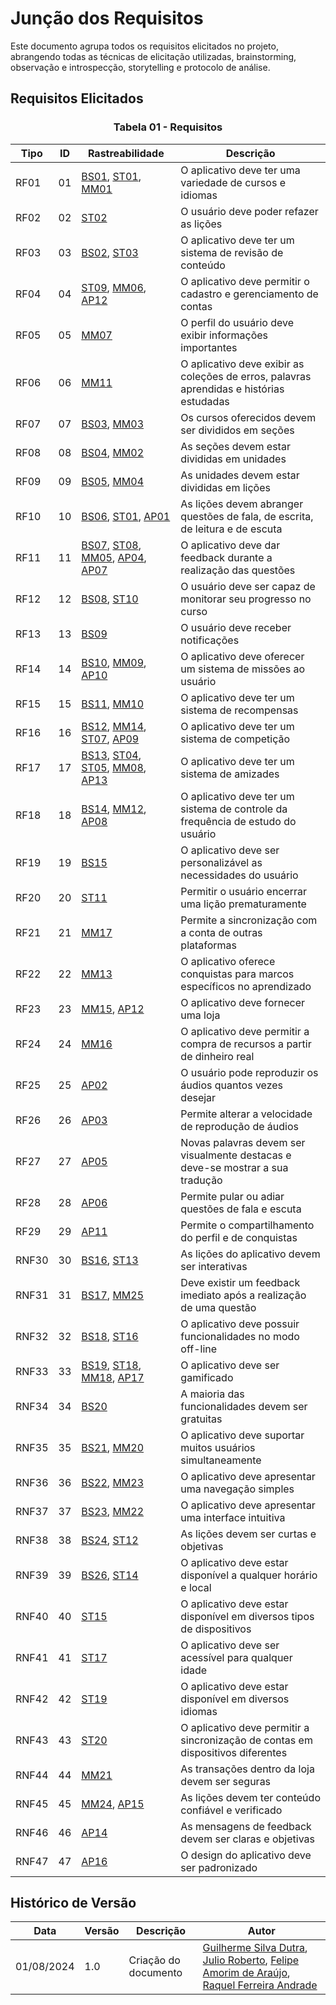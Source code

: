 # Junção dos Requisitos

Este documento agrupa todos os requisitos elicitados no projeto, abrangendo todas as técnicas de elicitação utilizadas, brainstorming, observação e introspecção, storytelling e protocolo de análise.

## Requisitos Elicitados

<center>

### Tabela 01 - Requisitos

| Tipo | ID | Rastreabilidade | Descrição |
| - | - | - | - |
| RF01 | 01 | [BS01](brainstorm.md#tabela-01-requisitos-funcionais), [ST01](storytelling.md#tabela-01-requisitos-funcionais), [MM01](observacao.md#tabela-01-requisitos-funcionais) | O aplicativo deve ter uma variedade de cursos e idiomas |
| RF02 | 02 | [ST02](storytelling.md#tabela-01-requisitos-funcionais) | O usuário deve poder refazer as lições |
| RF03 | 03 | [BS02](brainstorm.md#tabela-01-requisitos-funcionais), [ST03](storytelling.md#tabela-01-requisitos-funcionais) | O aplicativo deve ter um sistema de revisão de conteúdo |
| RF04 | 04 | [ST09](storytelling.md#tabela-01-requisitos-funcionais), [MM06](observacao.md#tabela-01-requisitos-funcionais), [AP12](protocolo.md#tabela-01-requisitos-funcionais) | O aplicativo deve permitir o cadastro e gerenciamento de contas |
| RF05 | 05 | [MM07](observacao.md#tabela-01-requisitos-funcionais) | O perfil do usuário deve exibir informações importantes |
| RF06 | 06 | [MM11](observacao.md#tabela-01-requisitos-funcionais) | O aplicativo deve exibir as coleções de erros, palavras aprendidas e histórias estudadas |
| RF07 | 07 | [BS03](brainstorm.md#tabela-01-requisitos-funcionais), [MM03](observacao.md#tabela-01-requisitos-funcionais) | Os cursos oferecidos devem ser divididos em seções |
| RF08 | 08 | [BS04](brainstorm.md#tabela-01-requisitos-funcionais), [MM02](observacao.md#tabela-01-requisitos-funcionais) | As seções devem estar divididas em unidades |
| RF09 | 09 | [BS05](brainstorm.md#tabela-01-requisitos-funcionais), [MM04](observacao.md#tabela-01-requisitos-funcionais) | As unidades devem estar divididas em lições |
| RF10 | 10 | [BS06](brainstorm.md#tabela-01-requisitos-funcionais), [ST01](storytelling.md#tabela-01-requisitos-funcionais), [AP01](protocolo.md#tabela-01-requisitos-funcionais) | As lições devem abranger questões de fala, de escrita, de leitura e de escuta |
| RF11 | 11 | [BS07](brainstorm.md#tabela-01-requisitos-funcionais), [ST08](storytelling.md#tabela-01-requisitos-funcionais), [MM05](observacao.md#tabela-01-requisitos-funcionais), [AP04](protocolo.md#tabela-01-requisitos-funcionais), [AP07](protocolo.md#tabela-01-requisitos-funcionais) | O aplicativo deve dar feedback durante a realização das questões |
| RF12 | 12 | [BS08](brainstorm.md#tabela-01-requisitos-funcionais), [ST10](storytelling.md#tabela-01-requisitos-funcionais) | O usuário deve ser capaz de monitorar seu progresso no curso |
| RF13 | 13 | [BS09](brainstorm.md#tabela-01-requisitos-funcionais) | O usuário deve receber notificações |
| RF14 | 14 | [BS10](brainstorm.md#tabela-01-requisitos-funcionais), [MM09](observacao.md#tabela-01-requisitos-funcionais), [AP10](protocolo.md#tabela-01-requisitos-funcionais) | O aplicativo deve oferecer um sistema de missões ao usuário |
| RF15 | 15 | [BS11](brainstorm.md#tabela-01-requisitos-funcionais), [MM10](observacao.md#tabela-01-requisitos-funcionais) | O aplicativo deve ter um sistema de recompensas |
| RF16 | 16 | [BS12](brainstorm.md#tabela-01-requisitos-funcionais), [MM14](observacao.md#tabela-01-requisitos-funcionais), [ST07](storytelling.md#tabela-01-requisitos-funcionais), [AP09](protocolo.md#tabela-01-requisitos-funcionais) | O aplicativo deve ter um sistema de competição |
| RF17 | 17 | [BS13](brainstorm.md#tabela-01-requisitos-funcionais), [ST04](storytelling.md#tabela-01-requisitos-funcionais), [ST05](storytelling.md#tabela-01-requisitos-funcionais), [MM08](observacao.md#tabela-01-requisitos-funcionais), [AP13](protocolo.md#tabela-01-requisitos-funcionais) | O aplicativo deve ter um sistema de amizades |
| RF18 | 18 | [BS14](brainstorm.md#tabela-01-requisitos-funcionais), [MM12](observacao.md#tabela-01-requisitos-funcionais), [AP08](protocolo.md#tabela-01-requisitos-funcionais) | O aplicativo deve ter um sistema de controle da frequência de estudo do usuário |
| RF19 | 19 | [BS15](brainstorm.md#tabela-01-requisitos-funcionais) | O aplicativo deve ser personalizável as necessidades do usuário |
| RF20 | 20 | [ST11](storytelling.md#tabela-01-requisitos-funcionais) | Permitir o usuário encerrar uma lição prematuramente |
| RF21 | 21 | [MM17](observacao.md#tabela-01-requisitos-funcionais) | Permite a sincronização com a conta de outras plataformas |
| RF22 | 22 | [MM13](observacao.md#tabela-01-requisitos-funcionais) | O aplicativo oferece conquistas para marcos específicos no aprendizado |
| RF23 | 23 | [MM15](observacao.md#tabela-01-requisitos-funcionais), [AP12](protocolo.md#tabela-01-requisitos-funcionais) | O aplicativo deve fornecer uma loja |
| RF24 | 24 | [MM16](observacao.md#tabela-01-requisitos-funcionais) | O aplicativo deve permitir a compra de recursos a partir de dinheiro real |
| RF25 | 25 | [AP02](protocolo.md#tabela-01-requisitos-funcionais) | O usuário pode reproduzir os áudios quantos vezes desejar |
| RF26 | 26 | [AP03](protocolo.md#tabela-01-requisitos-funcionais) | Permite alterar a velocidade de reprodução de áudios |
| RF27 | 27 | [AP05](protocolo.md#tabela-01-requisitos-funcionais) | Novas palavras devem ser visualmente destacas e deve-se mostrar a sua tradução |
| RF28 | 28 | [AP06](protocolo.md#tabela-01-requisitos-funcionais) | Permite pular ou adiar questões de fala e escuta |
| RF29 | 29 | [AP11](protocolo.md#tabela-01-requisitos-funcionais) | Permite o compartilhamento do perfil e de conquistas |
| RNF30 | 30 | [BS16](brainstorm.md#tabela-02-requisitos-nao-funcionais), [ST13](storytelling.md#tabela-02-requisitos-nao-funcionais) | As lições do aplicativo devem ser interativas |
| RNF31 | 31 | [BS17](brainstorm.md#tabela-02-requisitos-nao-funcionais), [MM25](observacao.md#tabela-02-requisitos-nao-funcionais) | Deve existir um feedback imediato após a realização de uma questão |
| RNF32 | 32 | [BS18](brainstorm.md#tabela-02-requisitos-nao-funcionais), [ST16](storytelling.md#tabela-02-requisitos-nao-funcionais) | O aplicativo deve possuir funcionalidades no modo off-line |
| RNF33 | 33 | [BS19](brainstorm.md#tabela-02-requisitos-nao-funcionais), [ST18](storytelling.md#tabela-02-requisitos-nao-funcionais), [MM18](observacao.md#tabela-02-requisitos-nao-funcionais), [AP17](protocolo.md#tabela-02-requisitos-nao-funcionais) | O aplicativo deve ser gamificado |
| RNF34 | 34 | [BS20](brainstorm.md#tabela-02-requisitos-nao-funcionais) | A maioria das funcionalidades devem ser gratuitas |
| RNF35 | 35 | [BS21](brainstorm.md#tabela-02-requisitos-nao-funcionais), [MM20](observacao.md#tabela-02-requisitos-nao-funcionais) | O aplicativo deve suportar muitos usuários simultaneamente |
| RNF36 | 36 | [BS22](brainstorm.md#tabela-02-requisitos-nao-funcionais), [MM23](observacao.md#tabela-02-requisitos-nao-funcionais) | O aplicativo deve apresentar uma navegação simples |
| RNF37 | 37 | [BS23](brainstorm.md#tabela-02-requisitos-nao-funcionais), [MM22](observacao.md#tabela-02-requisitos-nao-funcionais) | O aplicativo deve apresentar uma interface intuitiva |
| RNF38 | 38 | [BS24](brainstorm.md#tabela-02-requisitos-nao-funcionais), [ST12](storytelling.md#tabela-02-requisitos-nao-funcionais) | As lições devem ser curtas e objetivas |
| RNF39 | 39 | [BS26](brainstorm.md#tabela-02-requisitos-nao-funcionais), [ST14](storytelling.md#tabela-02-requisitos-nao-funcionais) | O aplicativo deve estar disponível a qualquer horário e local |
| RNF40 | 40 | [ST15](storytelling.md#tabela-02-requisitos-nao-funcionais) | O aplicativo deve estar disponível em diversos tipos de dispositivos |
| RNF41 | 41 | [ST17](storytelling.md#tabela-02-requisitos-nao-funcionais) | O aplicativo deve ser acessível para qualquer idade |
| RNF42 | 42 | [ST19](storytelling.md#tabela-02-requisitos-nao-funcionais) | O aplicativo deve estar disponível em diversos idiomas |
| RNF43 | 43 | [ST20](storytelling.md#tabela-02-requisitos-nao-funcionais) | O aplicativo deve permitir a sincronização de contas em dispositivos diferentes |
| RNF44 | 44 | [MM21](observacao.md#tabela-02-requisitos-nao-funcionais) | As transações dentro da loja devem ser seguras |
| RNF45 | 45 | [MM24](observacao.md#tabela-02-requisitos-nao-funcionais), [AP15](protocolo.md#tabela-02-requisitos-nao-funcionais) | As lições devem ter conteúdo confiável e verificado |
| RNF46 | 46 | [AP14](protocolo.md#tabela-02-requisitos-nao-funcionais) | As mensagens de feedback devem ser claras e objetivas |
| RNF47 | 47 | [AP16](protocolo.md#tabela-02-requisitos-nao-funcionais) | O design do aplicativo deve ser padronizado |

</center>

## Histórico de Versão

<center>

| Data | Versão | Descrição | Autor |
| ---- | ------ | --------- | ----- |
| 01/08/2024 | 1.0 | Criação do documento | [Guilherme Silva Dutra](https://github.com/GuiDutra21), [Julio Roberto](https://github.com/JulioR2022), [Felipe Amorim de Araújo](https://github.com/lipeaaraujo), [Raquel Ferreira Andrade](https://github.com/raquel-andrade) |

</center>